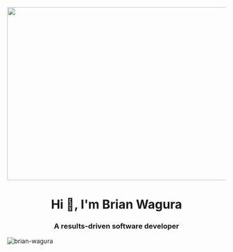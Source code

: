 
<img align="center" width="1000px" height="400px" src="https://media4.giphy.com/media/v1.Y2lkPTc5MGI3NjExaTVuZHBxcWZ5Nm5rcm50ZW11Y3MzN2hvZXE0Y3ducnlxd2M4MTEwMiZlcD12MV9pbnRlcm5hbF9naWZfYnlfaWQmY3Q9Zw/TvizNbXMeQpXsiQuxZ/giphy.webp" />

<h1 align="center">Hi 👋, I'm Brian Wagura</h1>
<h3 align="center">A results-driven software developer</h3>

<p align="left"> <img src="https://komarev.com/ghpvc/?username=brian-wagura&label=Profile%20views&color=0e75b6&style=flat" alt="brian-wagura" /> </p>
